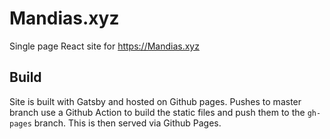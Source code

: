 # Mandias.xyz

Single page React site for https://Mandias.xyz

## Build

Site is built with Gatsby and hosted on Github pages. 
Pushes to master branch use a Github Action to build the static files and push them to the `gh-pages` branch.
This is then served via Github Pages.
